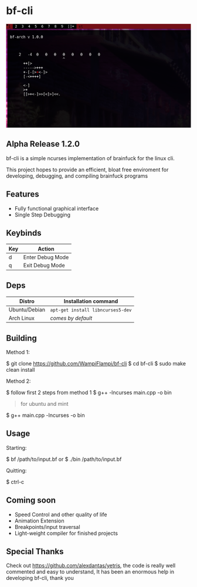 # bf-cli

![src](https://github.com/WampiFlampi/source/blob/main/bf-crop.png)

## Alpha Release 1.2.0
bf-cli is a simple ncurses implementation of brainfuck for the linux cli.

This project hopes to provide an efficient, bloat free enviroment for developing, debugging, and compiling brainfuck programs

## Features
- Fully functional graphical interface
- Single Step Debugging
## Keybinds
  
| Key         | Action           |
| ----------- | -----------------|
| d           | Enter Debug Mode |
| q           | Exit Debug Mode  |

## Deps

| Distro         | Installation command              |
| -------------- | --------------------------------- |
| Ubuntu/Debian  | `apt-get install libncurses5-dev` |
| Arch Linux     | _comes by default_                |


## Building
Method 1:
  
  $ git clone https://github.com/WampiFlampi/bf-cli
  $ cd bf-cli
  $ sudo make clean install
  
Method 2:
  
  $ follow first 2 steps from method 1
  $ g++ -lncurses main.cpp -o bin

>for ubuntu and mint

  $ g++ main.cpp -lncurses -o bin

## Usage
  Starting:
   
   $ bf /path/to/input.bf
      or
   $ ./bin /path/to/input.bf
    
  Quitting:
   
   $ ctrl-c
    
## Coming soon
  - Speed Control and other quality of life
  - Animation Extension
  - Breakpoints/input traversal
  - Light-weight compiler for finished projects
## Special Thanks
  Check out https://github.com/alexdantas/yetris, the code is really well commented and easy to understand, It has been an enormous help in developing bf-cli, thank you
